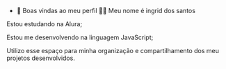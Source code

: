 - 👋 Boas vindas ao meu perfil 💙💙
Meu nome é ingrid dos santos

Estou estudando na Alura; 

Estou me desenvolvendo na linguagem JavaScript; 

Utilizo esse espaço para minha organização e compartilhamento dos meu projetos desenvolvidos.
